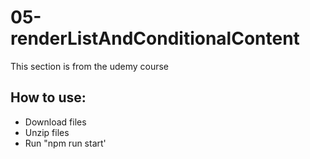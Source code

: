 # 05-renderListAndConditionalContent
This section is from the udemy course

## How to use:
- Download files
- Unzip files
- Run "npm run start'

